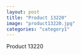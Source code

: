 ```yaml
---
layout: post
title: "Product 13220"
image: "product13220.jpg"
categories: "category1"
---
```

Product 13220

